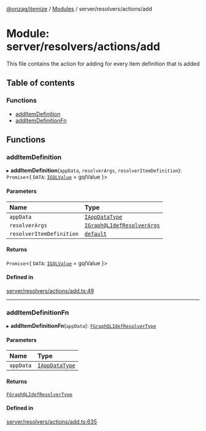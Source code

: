 [@onzag/itemize](../README.md) / [Modules](../modules.md) / server/resolvers/actions/add

# Module: server/resolvers/actions/add

This file contains the action for adding for every item definition that
is added

## Table of contents

### Functions

- [addItemDefinition](server_resolvers_actions_add.md#additemdefinition)
- [addItemDefinitionFn](server_resolvers_actions_add.md#additemdefinitionfn)

## Functions

### addItemDefinition

▸ **addItemDefinition**(`appData`, `resolverArgs`, `resolverItemDefinition`): `Promise`<{ `DATA`: [`IGQLValue`](../interfaces/gql_querier.IGQLValue.md) = gqlValue }\>

#### Parameters

| Name | Type |
| :------ | :------ |
| `appData` | [`IAppDataType`](../interfaces/server.IAppDataType.md) |
| `resolverArgs` | [`IGraphQLIdefResolverArgs`](../interfaces/base_Root_gql.IGraphQLIdefResolverArgs.md) |
| `resolverItemDefinition` | [`default`](../classes/base_Root_Module_ItemDefinition.default.md) |

#### Returns

`Promise`<{ `DATA`: [`IGQLValue`](../interfaces/gql_querier.IGQLValue.md) = gqlValue }\>

#### Defined in

[server/resolvers/actions/add.ts:49](https://github.com/onzag/itemize/blob/f2f29986/server/resolvers/actions/add.ts#L49)

___

### addItemDefinitionFn

▸ **addItemDefinitionFn**(`appData`): [`FGraphQLIdefResolverType`](base_Root_gql.md#fgraphqlidefresolvertype)

#### Parameters

| Name | Type |
| :------ | :------ |
| `appData` | [`IAppDataType`](../interfaces/server.IAppDataType.md) |

#### Returns

[`FGraphQLIdefResolverType`](base_Root_gql.md#fgraphqlidefresolvertype)

#### Defined in

[server/resolvers/actions/add.ts:635](https://github.com/onzag/itemize/blob/f2f29986/server/resolvers/actions/add.ts#L635)
